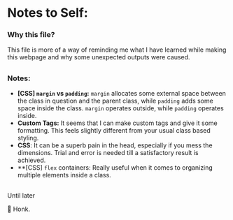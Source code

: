 # Notes to Self:

### Why this file?
This file is more of a way of reminding me what I have learned while making this webpage and why some unexpected outputs were caused. 

##
### Notes:
- **\[CSS\] `margin` vs `padding`:** `margin` allocates some external space between the class in question and the parent class, while `padding` adds some space inside the class. `margin` operates outside, while `padding` operates inside. 
- **Custom Tags:** It seems that I can make custom tags and give it some formatting. This feels slightly different from your usual class based styling. 
- **CSS**: It can be a superb pain in the head, especially if you mess the dimensions. Trial and error is needed till a satisfactory result is achieved.
- **\[CSS\] `flex` containers: Really useful when it comes to organizing multiple elements inside a class.
##
Until later

:swan: Honk.